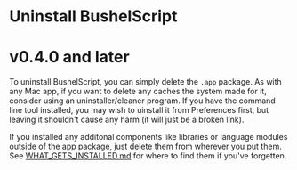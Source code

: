 # Uninstall BushelScript

# v0.4.0 and later

To uninstall BushelScript, you can simply delete the `.app` package. As with any Mac app, if you want to delete any caches the system made for it, consider using an uninstaller/cleaner program. If you have the command line tool installed, you may wish to uinstall it from Preferences first, but leaving it shouldn't cause any harm (it will just be a broken link).

If you installed any additonal components like libraries or language modules outside of the app package, just delete them from wherever you put them. See [WHAT_GETS_INSTALLED.md](WHAT_GETS_INSTALLED.md) for where to find them if you've forgetten.
